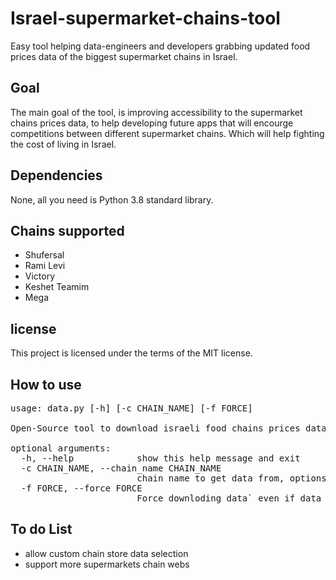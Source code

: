 # Israel-supermarket-chains-tool
Easy tool helping data-engineers and developers grabbing updated food prices data of the biggest supermarket chains in Israel.


## Goal
The main goal of the tool, is improving accessibility to the supermarket chains prices data,
to help developing future apps that will encourge competitions between different supermarket chains.
Which will help fighting the cost of living in Israel.

## Dependencies
None, all you need is Python 3.8 standard library.

## Chains supported
* Shufersal
* Rami Levi
* Victory
* Keshet Teamim
* Mega


## license
This project is licensed under the terms of the MIT license.

## How to use
<pre>
usage: data.py [-h] [-c CHAIN_NAME] [-f FORCE]

Open-Source tool to download israeli food chains prices data.

optional arguments:
  -h, --help            show this help message and exit
  -c CHAIN_NAME, --chain_name CHAIN_NAME
                        chain name to get data from, options: (ramilevi, shufersal, victory, keshet-teamim, mega, all)
  -f FORCE, --force FORCE
                        Force downloding data` even if data is already up to date.
</pre>

## To do List
* allow custom chain store data selection
* support more supermarkets chain webs
